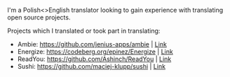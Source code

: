 I'm a Polish<>English translator looking to gain experience with translating open source projects.

Projects which I translated or took part in translating:
- Ambie: https://github.com/jenius-apps/ambie     | [Link](https://ambieapp.com/)
- Energize: https://codeberg.org/epinez/Energize  | [Link](https://f-droid.org/pl/packages/com.flasskamp.energize/)
- ReadYou: https://github.com/Ashinch/ReadYou     | [Link](https://f-droid.org/packages/me.ash.reader/)
- Sushi: https://github.com/maciej-klupp/sushi    | [Link](https://play.google.com/store/apps/details?id=com.jerameeldelosreyes.sushi)

